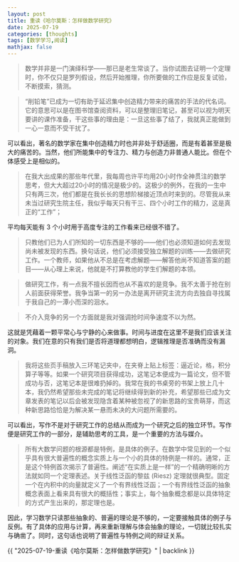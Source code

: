 ```yaml
---
layout: post
title: 重读《哈尔莫斯：怎样做数学研究》
date: 2025-07-19
categories: [thoughts]
tags: [数学学习,阅读]
mathjax: false
---
```


> 数学并非是一门演绎科学——那已是老生常谈了。当你试图去证明一个定理时，你不仅只是罗列假设，然后开始推理，你所要做的工作应是反复试验，不断摸索，猜测。

> “削铅笔”已成为一切有助于延迟集中创造精力带来的痛苦的手法的代名词。它的意思可以是在图书馆查阅资料，可以是整理旧笔记，甚至可以视为明天要讲的课作准备，干这些事的理由是：一旦这些事了结了，我就真正能做到一心一意而不受干扰了。

可以看出，著名的数学家在集中创造精力时也并非处于舒适圈，而是有着甚至是极大的痛苦的。当然，他们所能集中的专注力、精力与创造力非普通人能比。但在个体感受上是相似的。

> 在我大出成果的那些年代里，我每周也许平均用20小时作全神贯注的数学思考，但大大超过20小时的情况是极少的。这极少的例外，在我的一生中只有两三次，他们都是在我长长的思想阶梯接近顶点时来到的。尽管我从来未当过研究生院主任，我似乎每天只有干三、四个小时工作的精力，这是真正的“工作”；

平均每天能有 3 个小时用于高度专注的工作看来已经很不错了。

> 只教他们已为人们所知的一切东西是不够的——他们也必须知道如何去发现尚未被发现的东西。换句话说，他们必须接受独立解题的训练——去做研究工作。一个教师，如果他从不总是在考虑解题——解答他尚不知道答案的题目——从心理上来说，他就是不打算教他的学生们解题的本领。

> 做研究工作，有一点我不擅长因而也从不喜欢的是竞争。我不太善于抢在别人前面获得荣誉。我争当第一的另一办法是离开研究主流方向去独自寻找属于我自己的一潭小而深的洄水。

> 不介入竞争的另一个方面就是我对强调抢时间争速度不以为然。

这就是凭藉着一颗平常心与宁静的心来做事。时间与进度在这里不是我们应该关注的对象。我们在意的只有我们是否将道理都想明白，逻辑推理是否准确而没有漏洞。

> 我将这些页手稿放入三环笔记夹中，在夹脊上贴上标签：逼近论，格，积分算子等等。如果一个研究项目获得成功，这笔记本便成为一篇论文，但不管成功与否，这笔记本是很难扔掉的。我常在我的书桌旁的书架上放上几十本，我仍然希望那些未完成的笔记将继续得到新的补充，希望那些已成为文章发表的笔记以后会被发现隐含着某种被忽视了的新思路的宝贵萌芽，而这种新思路恰恰是为解决某一悬而未决的大问题所需要的。

可以看出，写作不是对于研究工作的总结从而成为一个研究之后的独立环节。写作便是研究工作的一部分，是辅助思考的工具，是一个重要的方法与媒介。

> 所有大数学问题的根源都是特例，是具体的例子。在数学中常见到的一个似乎具有很大普遍性的概念实质上与一个小的具体的特例是一样的。通常，正是这个特例首次揭示了普遍性。阐述“在实质上是一样”的一个精确明晰的方法就如同一个定理表述。关于线性泛函的黎兹 (Riesz) 定理就很典型。固定一个在内积中的向量就定义了一个有界线性泛函；一个有界线性泛函的抽象概念表面上看来具有很大的概括性；事实上，每个抽象概念都是以具体特定的方式产生出来的，那定理也是。

因此，学习数学只读那些抽象的、普遍的理论是不够的，一定要接触具体的例子与反例。有了具体的应用与计算，再来重新理解与体会抽象的理论，一切就比较扎实与确凿了。同时，这句话也说明了普遍性与特例之间的辩证关系。

{{ "2025-07-19-重读《哈尔莫斯：怎样做数学研究》" | backlink }}
